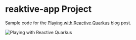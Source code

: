 # reaktive-app Project

Sample code for the [Playing with Reactive Quarkus](https://blog.nebrass.fr/playing-with-reactive-quarkus/) blog post.

![Playing with Reactive Quarkus](https://blog.nebrass.fr/images/playing-with-reactive-quarkus.webp)
